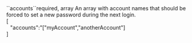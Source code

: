<tr><td>``accounts``</td><td>required, array</td>
<td>An array with account names that should be forced to set a new password during the next login.<br/>
<td> [
  <div style="padding-left:10px;">"accounts":"["myAccount","anotherAccount"]</div>
  ]</td>
<td></td>
</tr>

 